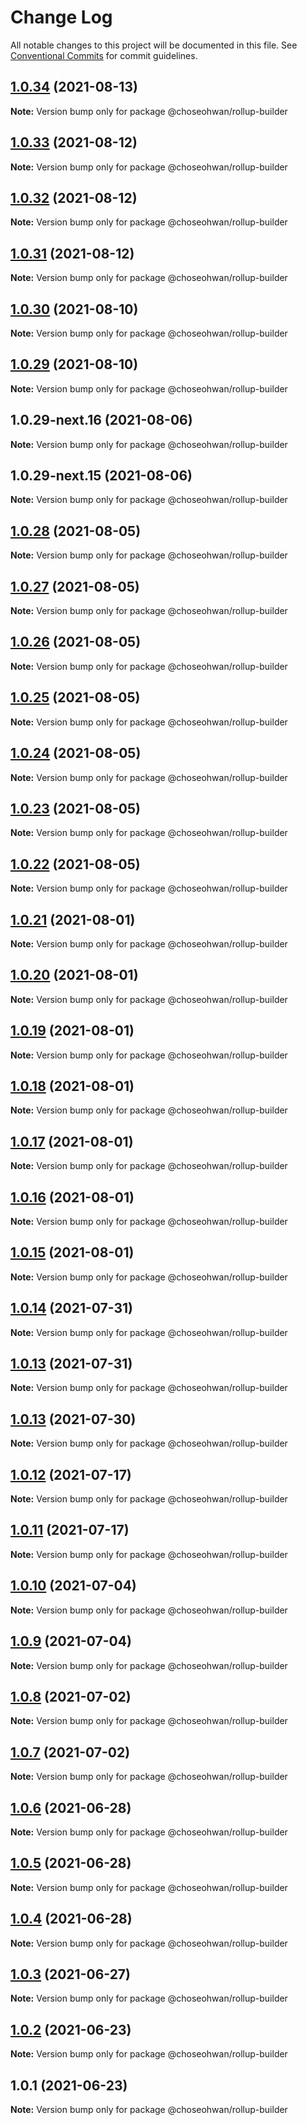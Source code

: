 # Change Log

All notable changes to this project will be documented in this file.
See [Conventional Commits](https://conventionalcommits.org) for commit guidelines.

## [1.0.34](https://github.com/ChoSeoHwan/library/compare/@choseohwan/rollup-builder@1.0.33...@choseohwan/rollup-builder@1.0.34) (2021-08-13)

**Note:** Version bump only for package @choseohwan/rollup-builder





## [1.0.33](https://github.com/ChoSeoHwan/library/compare/@choseohwan/rollup-builder@1.0.32...@choseohwan/rollup-builder@1.0.33) (2021-08-12)

**Note:** Version bump only for package @choseohwan/rollup-builder





## [1.0.32](https://github.com/ChoSeoHwan/library/compare/@choseohwan/rollup-builder@1.0.31...@choseohwan/rollup-builder@1.0.32) (2021-08-12)

**Note:** Version bump only for package @choseohwan/rollup-builder





## [1.0.31](https://github.com/ChoSeoHwan/library/compare/@choseohwan/rollup-builder@1.0.30...@choseohwan/rollup-builder@1.0.31) (2021-08-12)

**Note:** Version bump only for package @choseohwan/rollup-builder





## [1.0.30](https://github.com/ChoSeoHwan/library/compare/@choseohwan/rollup-builder@1.0.29-next.16...@choseohwan/rollup-builder@1.0.30) (2021-08-10)

**Note:** Version bump only for package @choseohwan/rollup-builder





## [1.0.29](https://github.com/ChoSeoHwan/library/compare/@choseohwan/rollup-builder@1.0.29-next.16...@choseohwan/rollup-builder@1.0.29) (2021-08-10)

**Note:** Version bump only for package @choseohwan/rollup-builder





## 1.0.29-next.16 (2021-08-06)

**Note:** Version bump only for package @choseohwan/rollup-builder





## 1.0.29-next.15 (2021-08-06)

**Note:** Version bump only for package @choseohwan/rollup-builder





## [1.0.28](https://github.com/ChoSeoHwan/library/compare/@choseohwan/rollup-builder@1.0.27...@choseohwan/rollup-builder@1.0.28) (2021-08-05)

**Note:** Version bump only for package @choseohwan/rollup-builder





## [1.0.27](https://github.com/ChoSeoHwan/library/compare/@choseohwan/rollup-builder@1.0.26...@choseohwan/rollup-builder@1.0.27) (2021-08-05)

**Note:** Version bump only for package @choseohwan/rollup-builder





## [1.0.26](https://github.com/ChoSeoHwan/library/compare/@choseohwan/rollup-builder@1.0.25...@choseohwan/rollup-builder@1.0.26) (2021-08-05)

**Note:** Version bump only for package @choseohwan/rollup-builder





## [1.0.25](https://github.com/ChoSeoHwan/library/compare/@choseohwan/rollup-builder@1.0.24...@choseohwan/rollup-builder@1.0.25) (2021-08-05)

**Note:** Version bump only for package @choseohwan/rollup-builder





## [1.0.24](https://github.com/ChoSeoHwan/library/compare/@choseohwan/rollup-builder@1.0.23...@choseohwan/rollup-builder@1.0.24) (2021-08-05)

**Note:** Version bump only for package @choseohwan/rollup-builder





## [1.0.23](https://github.com/ChoSeoHwan/library/compare/@choseohwan/rollup-builder@1.0.22...@choseohwan/rollup-builder@1.0.23) (2021-08-05)

**Note:** Version bump only for package @choseohwan/rollup-builder





## [1.0.22](https://github.com/ChoSeoHwan/library/compare/@choseohwan/rollup-builder@1.0.21...@choseohwan/rollup-builder@1.0.22) (2021-08-05)

**Note:** Version bump only for package @choseohwan/rollup-builder





## [1.0.21](https://github.com/ChoSeoHwan/library/compare/@choseohwan/rollup-builder@1.0.20...@choseohwan/rollup-builder@1.0.21) (2021-08-01)

**Note:** Version bump only for package @choseohwan/rollup-builder





## [1.0.20](https://github.com/ChoSeoHwan/library/compare/@choseohwan/rollup-builder@1.0.19...@choseohwan/rollup-builder@1.0.20) (2021-08-01)

**Note:** Version bump only for package @choseohwan/rollup-builder





## [1.0.19](https://github.com/ChoSeoHwan/library/compare/@choseohwan/rollup-builder@1.0.18...@choseohwan/rollup-builder@1.0.19) (2021-08-01)

**Note:** Version bump only for package @choseohwan/rollup-builder





## [1.0.18](https://github.com/ChoSeoHwan/library/compare/@choseohwan/rollup-builder@1.0.17...@choseohwan/rollup-builder@1.0.18) (2021-08-01)

**Note:** Version bump only for package @choseohwan/rollup-builder





## [1.0.17](https://github.com/ChoSeoHwan/library/compare/@choseohwan/rollup-builder@1.0.16...@choseohwan/rollup-builder@1.0.17) (2021-08-01)

**Note:** Version bump only for package @choseohwan/rollup-builder





## [1.0.16](https://github.com/ChoSeoHwan/library/compare/@choseohwan/rollup-builder@1.0.15...@choseohwan/rollup-builder@1.0.16) (2021-08-01)

**Note:** Version bump only for package @choseohwan/rollup-builder





## [1.0.15](https://github.com/ChoSeoHwan/library/compare/@choseohwan/rollup-builder@1.0.14...@choseohwan/rollup-builder@1.0.15) (2021-08-01)

**Note:** Version bump only for package @choseohwan/rollup-builder





## [1.0.14](https://github.com/ChoSeoHwan/library/compare/@choseohwan/rollup-builder@1.0.13...@choseohwan/rollup-builder@1.0.14) (2021-07-31)

**Note:** Version bump only for package @choseohwan/rollup-builder





## [1.0.13](https://github.com/ChoSeoHwan/library/compare/@choseohwan/rollup-builder@1.0.13...@choseohwan/rollup-builder@1.0.13) (2021-07-31)

**Note:** Version bump only for package @choseohwan/rollup-builder





## [1.0.13](https://github.com/ChoSeoHwan/library/compare/@choseohwan/rollup-builder@1.0.12...@choseohwan/rollup-builder@1.0.13) (2021-07-30)

**Note:** Version bump only for package @choseohwan/rollup-builder





## [1.0.12](https://github.com/ChoSeoHwan/library/compare/@choseohwan/rollup-builder@1.0.11...@choseohwan/rollup-builder@1.0.12) (2021-07-17)

**Note:** Version bump only for package @choseohwan/rollup-builder





## [1.0.11](https://github.com/ChoSeoHwan/library/compare/@choseohwan/rollup-builder@1.0.10...@choseohwan/rollup-builder@1.0.11) (2021-07-17)

**Note:** Version bump only for package @choseohwan/rollup-builder





## [1.0.10](https://github.com/ChoSeoHwan/library/compare/@choseohwan/rollup-builder@1.0.9...@choseohwan/rollup-builder@1.0.10) (2021-07-04)

**Note:** Version bump only for package @choseohwan/rollup-builder





## [1.0.9](https://github.com/ChoSeoHwan/library/compare/@choseohwan/rollup-builder@1.0.8...@choseohwan/rollup-builder@1.0.9) (2021-07-04)

**Note:** Version bump only for package @choseohwan/rollup-builder





## [1.0.8](https://github.com/ChoSeoHwan/library/compare/@choseohwan/rollup-builder@1.0.7...@choseohwan/rollup-builder@1.0.8) (2021-07-02)

**Note:** Version bump only for package @choseohwan/rollup-builder





## [1.0.7](https://github.com/ChoSeoHwan/library/compare/@choseohwan/rollup-builder@1.0.6...@choseohwan/rollup-builder@1.0.7) (2021-07-02)

**Note:** Version bump only for package @choseohwan/rollup-builder





## [1.0.6](https://github.com/ChoSeoHwan/library/compare/@choseohwan/rollup-builder@1.0.5...@choseohwan/rollup-builder@1.0.6) (2021-06-28)

**Note:** Version bump only for package @choseohwan/rollup-builder





## [1.0.5](https://github.com/ChoSeoHwan/library/compare/@choseohwan/rollup-builder@1.0.4...@choseohwan/rollup-builder@1.0.5) (2021-06-28)

**Note:** Version bump only for package @choseohwan/rollup-builder





## [1.0.4](https://github.com/ChoSeoHwan/library/compare/@choseohwan/rollup-builder@1.0.3...@choseohwan/rollup-builder@1.0.4) (2021-06-28)

**Note:** Version bump only for package @choseohwan/rollup-builder





## [1.0.3](https://github.com/ChoSeoHwan/library/compare/@choseohwan/rollup-builder@1.0.2...@choseohwan/rollup-builder@1.0.3) (2021-06-27)

**Note:** Version bump only for package @choseohwan/rollup-builder





## [1.0.2](https://github.com/ChoSeoHwan/library/compare/@choseohwan/rollup-builder@1.0.1...@choseohwan/rollup-builder@1.0.2) (2021-06-23)

**Note:** Version bump only for package @choseohwan/rollup-builder





## 1.0.1 (2021-06-23)

**Note:** Version bump only for package @choseohwan/rollup-builder
